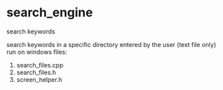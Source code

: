 # search_engine
search keywords

search keywords in a specific directory entered by the user (text file only)
run on windows
files:
1) search_files.cpp
2) search_files.h
3) screen_helper.h
